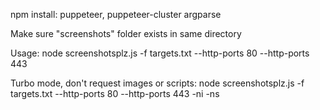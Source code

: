 npm install: puppeteer, puppeteer-cluster argparse

Make sure "screenshots" folder exists in same directory

Usage:
node screenshotsplz.js -f targets.txt --http-ports 80 --http-ports 443


Turbo mode, don't request images or scripts:
node screenshotsplz.js -f targets.txt --http-ports 80 --http-ports 443 -ni -ns